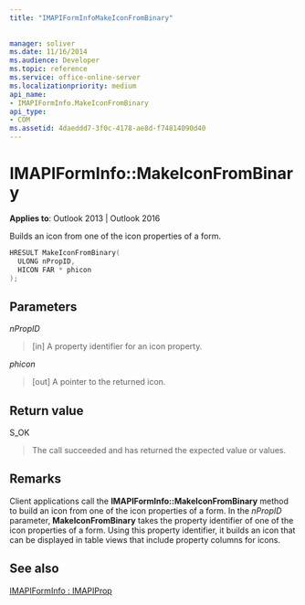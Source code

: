 ```yaml
---
title: "IMAPIFormInfoMakeIconFromBinary"
 
 
manager: soliver
ms.date: 11/16/2014
ms.audience: Developer
ms.topic: reference
ms.service: office-online-server
ms.localizationpriority: medium
api_name:
- IMAPIFormInfo.MakeIconFromBinary
api_type:
- COM
ms.assetid: 4daeddd7-3f0c-4178-ae8d-f74814090d40
---
```


# IMAPIFormInfo::MakeIconFromBinary

  
  
**Applies to**: Outlook 2013 | Outlook 2016 
  
Builds an icon from one of the icon properties of a form.
  
```cpp
HRESULT MakeIconFromBinary(
  ULONG nPropID,
  HICON FAR * phicon
);
```

## Parameters

 _nPropID_
  
> [in] A property identifier for an icon property.
    
 _phicon_
  
> [out] A pointer to the returned icon.
    
## Return value

S_OK 
  
> The call succeeded and has returned the expected value or values.
    
## Remarks

Client applications call the **IMAPIFormInfo::MakeIconFromBinary** method to build an icon from one of the icon properties of a form. In the  _nPropID_ parameter, **MakeIconFromBinary** takes the property identifier of one of the icon properties of a form. Using this property identifier, it builds an icon that can be displayed in table views that include property columns for icons. 
  
## See also



[IMAPIFormInfo : IMAPIProp](imapiforminfoimapiprop.md)

